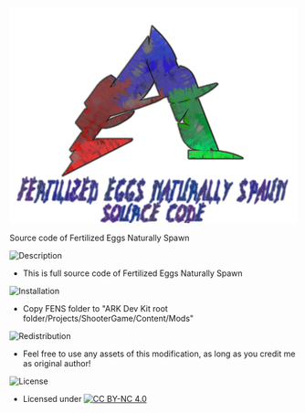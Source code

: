 ![Logo](https://raw.githubusercontent.com/L4-Wyrm/Fertilized_Eggs_Naturally_Spawn/gh-pages/Images/Logo/ARK_LOGO_FENS_SRC_New4.png "Logo")

Source code of Fertilized Eggs Naturally Spawn

![Description](https://raw.githubusercontent.com/L4-Wyrm/Fertilized_Eggs_Naturally_Spawn/gh-pages/Images/Text/fens_description.png "Description")

*   This is full source code of Fertilized Eggs Naturally Spawn


![Installation](https://raw.githubusercontent.com/L4-Wyrm/Fertilized_Eggs_Naturally_Spawn/gh-pages/Images/Text/fens_installation.png "Installation")
*   Copy FENS folder to "ARK Dev Kit root folder/Projects/ShooterGame/Content/Mods"


![Redistribution](https://raw.githubusercontent.com/L4-Wyrm/Fertilized_Eggs_Naturally_Spawn/gh-pages/Images/Text/fens_redistribution.png "Redistribution")
*   Feel free to use any assets of this modification, as long as you credit me as original author!


![License](https://raw.githubusercontent.com/L4-Wyrm/Fertilized_Eggs_Naturally_Spawn/gh-pages/Images/Text/fens_license.png "License")
*   Licensed under [![CC BY-NC 4.0](https://camo.githubusercontent.com/623d92d96b9be7ae6c147d84e717f2e696f9e3292d8f180a577ef213dcdba5ca/68747470733a2f2f6c6963656e7365627574746f6e732e6e65742f6c2f62792d6e632f342e302f38307831352e706e67)](https://creativecommons.org/licenses/by-nc/4.0/)
